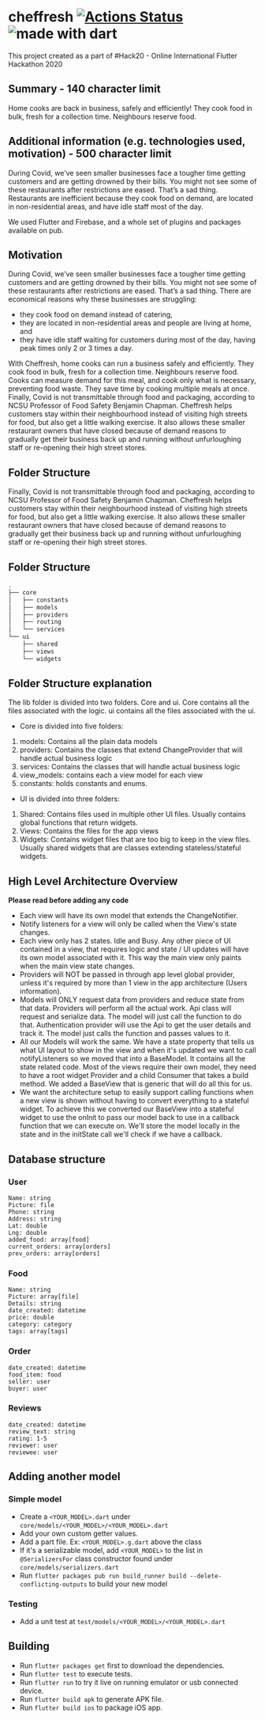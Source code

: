 # cheffresh [![Actions Status](https://github.com/FreshOver/cheffresh/workflows/Build%20and%20Test/badge.svg)](https://github.com/FreshOver/cheffresh/actions) <img src="https://img.shields.io/badge/made%20with-dart-blue.svg" alt="made with dart">
This project created as a part of #Hack20 - Online International Flutter Hackathon 2020

## Summary - 140 character limit
Home cooks are back in business, safely and efficiently! They cook food in bulk, fresh for a collection time. Neighbours reserve food.

## Additional information (e.g. technologies used, motivation) - 500 character limit
During Covid, we’ve seen smaller businesses face a tougher time getting customers and are getting drowned by their bills. You might not see some of these restaurants after restrictions are eased. That’s a sad thing. Restaurants are inefficient because they cook food on demand, are located in non-residential areas, and have idle staff most of the day.

We used Flutter and Firebase, and a whole set of plugins and packages available on pub.

## Motivation
During Covid, we’ve seen smaller businesses face a tougher time getting customers and are getting drowned by their bills. You might not see some of these restaurants after restrictions are eased. That’s a sad thing. There are economical reasons why these businesses are struggling:

- they cook food on demand instead of catering,
- they are located in non-residential areas and people are living at home, and
- they have idle staff waiting for customers during most of the day, having peak times only 2 or 3 times a day.

With Cheffresh, home cooks can run a business safely and efficiently. They cook food in bulk, fresh for a collection time. Neighbours reserve food. Cooks can measure demand for this meal, and cook only what is necessary, preventing food waste. They save time by cooking multiple meals at once. Finally, Covid is not transmittable through food and packaging, according to NCSU Professor of Food Safety Benjamin Chapman. Cheffresh helps customers stay within their neighbourhood instead of visiting high streets for food, but also get a little walking exercise. It also allows these smaller restaurant owners that have closed because of demand reasons to gradually get their business back up and running without unfurloughing staff or re-opening their high street stores.

## Folder Structure

Finally, Covid is not transmittable through food and packaging, according to NCSU Professor of Food Safety Benjamin Chapman. Cheffresh helps customers stay within their neighbourhood instead of visiting high streets for food, but also get a little walking exercise. It also allows these smaller restaurant owners that have closed because of demand reasons to gradually get their business back up and running without unfurloughing staff or re-opening their high street stores. 

## Folder Structure
```bash
.
├── core
│   ├── constants
│   ├── models
│   ├── providers
│   ├── routing
│   └── services
└── ui
    ├── shared
    ├── views
    └── widgets
```

## Folder Structure explanation
The lib folder is divided into two folders. Core and ui. Core contains all the files associated with the logic. ui contains all the files associated with the ui. 

- Core is divided into five folders:
1. models: Contains all the plain data models
2. providers: Contains the classes that extend ChangeProvider that will handle actual business logic
3. services: Contains the classes that will handle actual business logic
4. view_models: contains each a view model for each view
5. constants: holds constants and enums.

- UI is divided into three folders:
1. Shared: Contains files used in multiple other UI files. Usually contains global functions that return widgets.
2. Views: Contains the files for the app views
3. Widgets: Contains widget files that are too big to keep in the view files. Usually shared widgets that are classes extending stateless/stateful widgets.

## High Level Architecture Overview
**Please read before adding any code**
- Each view will have its own model that extends the ChangeNotifier.
- Notify listeners for a view will only be called when the View's state changes.
- Each view only has 2 states. Idle and Busy. Any other piece of UI contained in a view, that requires logic and state / UI updates will have its own model associated with it. This way the main view only paints when the main view state changes.
- Providers will NOT be passed in through app level global provider, unless it's required by more than 1 view in the app architecture (Users information).
- Models will ONLY request data from providers and reduce state from that data.
Providers will perform all the actual work. Api class will request and serialize data. The model will just call the function to do that. Authentication provider will use the Api to get the user details and track it. The model just calls the function and passes values to it.
- All our Models will work the same. We have a state property that tells us what UI layout to show in the view and when it's updated we want to call notifyListeners so we moved that into a BaseModel. It contains all the state related code.
Most of the views require their own model, they need to have a root widget Provider and a child Consumer that takes a build method. We added a BaseView that is generic that will do all this for us. 
- We want the architecture setup to easily support calling functions when a new view is shown without having to convert everything to a stateful widget. To achieve this we converted our BaseView into a stateful widget to use the onInit to pass our model back to use in a callback function that we can execute on. We'll store the model locally in the state and in the initState call we'll check if we have a callback.

## Database structure
### User
```
Name: string
Picture: file
Phone: string
Address: string
Lat: double
Lng: double
added_food: array[food]
current_orders: array[orders]
prev_orders: array[orders]
```

### Food
```
Name: string
Picture: array[file]
Details: string
date_created: datetime
price: double
category: category
tags: array[tags]
```

### Order
```
date_created: datetime
food_item: food
seller: user
buyer: user
```

### Reviews
```
date_created: datetime
review_text: string
rating: 1-5
reviewer: user
reviewee: user
```

## Adding another model

### Simple model

- Create a `<YOUR_MODEL>.dart` under `core/models/<YOUR_MODEL>/<YOUR_MODEL>.dart`
- Add your own custom getter values.
- Add a part file. Ex: `<YOUR_MODEL>.g.dart` above the class
- If it's a serializable model, add `<YOUR_MODEL>` to the list in `@SerializersFor` class constructor found under `core/models/serializers.dart`
- Run `flutter packages pub run build_runner build --delete-conflicting-outputs` to build your new model

### Testing
- Add a unit test at `test/models/<YOUR_MODEL>/<YOUR_MODEL>.dart`

## Building ##
  - Run `flutter packages get` first to download the dependencies.
  - Run `flutter test` to execute tests.
  - Run `flutter run` to try it live on running emulator or usb connected device.
  - Run `flutter build apk` to generate APK file.
  - Run `flutter build ios` to package iOS app.
